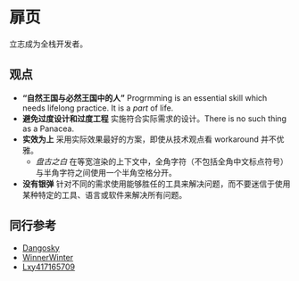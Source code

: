 # 扉页

立志成为全栈开发者。

## 观点

- **“自然王国与必然王国中的人”** Progrmming is an essential skill which needs lifelong practice. It is a *part* of life.
- **避免过度设计和过度工程** 实施符合实际需求的设计。There is no such thing as a Panacea.
- **实效为上** 采用实际效果最好的方案，即使从技术观点看 workaround 并不优雅。
  - *盘古之白* 在等宽渲染的上下文中，全角字符（不包括全角中文标点符号）与半角字符之间使用一个半角空格分开。
- **没有银弹** 针对不同的需求使用能够胜任的工具来解决问题，而不要迷信于使用某种特定的工具、语言或软件来解决所有问题。

## 同行参考

- [Dangosky](https://notes.dangosky.com/)
- [WinnerWinter](https://notes.winnerwinter.com/)
- [Lxy417165709](https://github.com/Lxy417165709/Notes)

